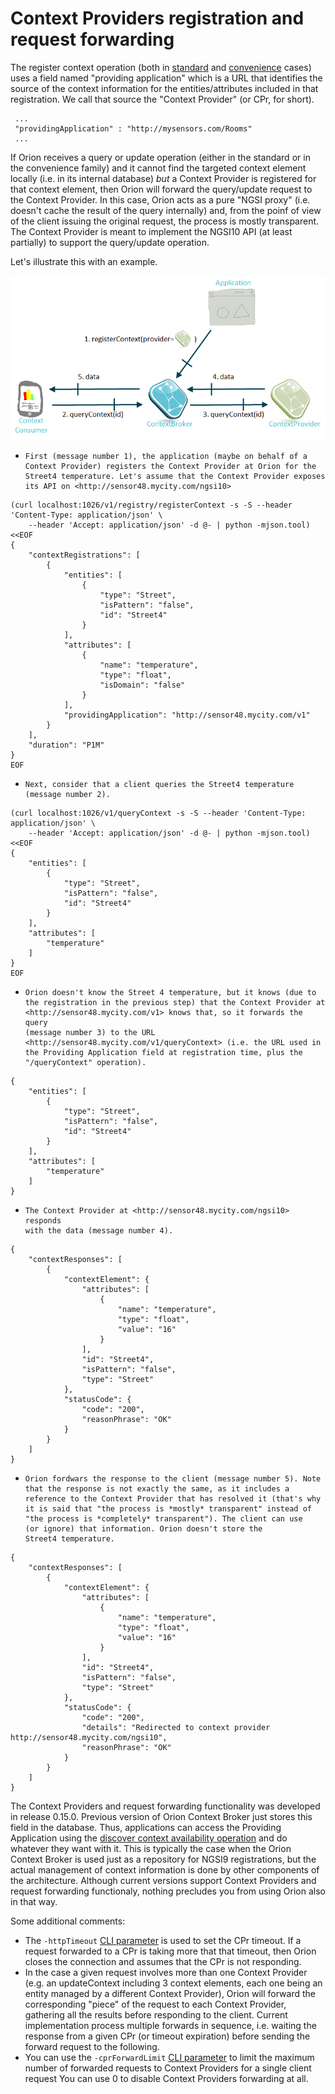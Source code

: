 # Context Providers registration and request forwarding

The register context operation (both in
[standard](walkthrough_apiv1.md#register-context-operation) and [convenience](walkthrough_apiv1.md#convenience-register-context) cases) uses a
field named "providing application" which is a URL that identifies the
source of the context information for the entities/attributes included
in that registration. We call that source the "Context Provider" (or
CPr, for short).

     ...
     "providingApplication" : "http://mysensors.com/Rooms"
     ...
  
If Orion receives a query or update operation (either in the standard or
in the convenience family) and it cannot find the targeted context
element locally (i.e. in its internal database) *but* a Context Provider
is registered for that context element, then Orion will forward the
query/update request to the Context Provider. In this case, Orion acts
as a pure "NGSI proxy" (i.e. doesn't cache the result of the query
internally) and, from the poinf of view of the client issuing the
original request, the process is mostly transparent. The Context
Provider is meant to implement the NGSI10 API (at least partially) to
support the query/update operation.

Let's illustrate this with an example.

![](QueryContextWithContextProvider.png "QueryContextWithContextProvider.png")


-     First (message number 1), the application (maybe on behalf of a
      Context Provider) registers the Context Provider at Orion for the
      Street4 temperature. Let's assume that the Context Provider exposes
      its API on <http://sensor48.mycity.com/ngsi10>
      
```
(curl localhost:1026/v1/registry/registerContext -s -S --header 'Content-Type: application/json' \
    --header 'Accept: application/json' -d @- | python -mjson.tool) <<EOF
{
    "contextRegistrations": [
        {
            "entities": [
                {
                    "type": "Street",
                    "isPattern": "false",
                    "id": "Street4"
                }
            ],
            "attributes": [
                {
                    "name": "temperature",
                    "type": "float",
                    "isDomain": "false"
                }
            ],
            "providingApplication": "http://sensor48.mycity.com/v1"
        }
    ],
    "duration": "P1M"
}
EOF
```
      
      
-     Next, consider that a client queries the Street4 temperature
      (message number 2).

      
``` 
(curl localhost:1026/v1/queryContext -s -S --header 'Content-Type: application/json' \
    --header 'Accept: application/json' -d @- | python -mjson.tool) <<EOF
{
    "entities": [
        {
            "type": "Street",
            "isPattern": "false",
            "id": "Street4"
        }
    ],
    "attributes": [
        "temperature"
    ]
}
EOF
``` 


-     Orion doesn't know the Street 4 temperature, but it knows (due to
      the registration in the previous step) that the Context Provider at
      <http://sensor48.mycity.com/v1> knows that, so it forwards the query
      (message number 3) to the URL
      <http://sensor48.mycity.com/v1/queryContext> (i.e. the URL used in
      the Providing Application field at registration time, plus the
      "/queryContext" operation).


``` 
{
    "entities": [
        {
            "type": "Street",
            "isPattern": "false",
            "id": "Street4"
        }
    ],
    "attributes": [
        "temperature"
    ]
}
``` 


-     The Context Provider at <http://sensor48.mycity.com/ngsi10> responds
      with the data (message number 4).

``` 
{
    "contextResponses": [
        {
            "contextElement": {
                "attributes": [
                    {
                        "name": "temperature",
                        "type": "float",
                        "value": "16"
                    }
                ],
                "id": "Street4",
                "isPattern": "false",
                "type": "Street"
            },
            "statusCode": {
                "code": "200",
                "reasonPhrase": "OK"
            }
        }
    ]
}
``` 

-     Orion fordwars the response to the client (message number 5). Note
      that the response is not exactly the same, as it includes a
      reference to the Context Provider that has resolved it (that's why
      it is said that "the process is *mostly* transparent" instead of
      "the process is *completely* transparent"). The client can use
      (or ignore) that information. Orion doesn't store the
      Street4 temperature.
 
``` 
{
    "contextResponses": [
        {
            "contextElement": {
                "attributes": [
                    {
                        "name": "temperature",
                        "type": "float",
                        "value": "16"
                    }
                ],
                "id": "Street4",
                "isPattern": "false",
                "type": "Street"
            },
            "statusCode": {
                "code": "200",
                "details": "Redirected to context provider http://sensor48.mycity.com/ngsi10",
                "reasonPhrase": "OK"
            }
        }
    ]
}
``` 
  
The Context Providers and request forwarding functionality was developed
in release 0.15.0. Previous version
of Orion Context Broker just stores this field in the database. Thus,
applications can access the Providing Application using the [discover
context availability operation](walkthrough_apiv1.md#discover-context-availability-operation) and do
whatever they want with it. This is typically the case when the Orion
Context Broker is used just as a repository for NGSI9 registrations, but
the actual management of context information is done by other components
of the architecture. Although current versions support Context Providers
and request forwarding functionaly, nothing precludes you from using
Orion also in that way.

Some additional comments:

-   The `-httpTimeout` [CLI parameter](admin/cli.md)
    is used to set the CPr timeout. If a request forwarded to a CPr is
    taking more that that timeout, then Orion closes the connection and
    assumes that the CPr is not responding.
-   In the case a given
    request involves more than one Context Provider (e.g. an
    updateContext including 3 context elements, each one being an entity
    managed by a different Context Provider), Orion will forward the
    corresponding "piece" of the request to each Context Provider,
    gathering all the results before responding to the client. Current
    implementation process multiple forwards in sequence, i.e. waiting
    the response from a given CPr (or timeout expiration) before sending
    the forward request to the following.
-   You can use the `-cprForwardLimit` [CLI parameter](admin/cli.md) to limit
    the maximum number of forwarded requests to Context Providers for a single client request
    You can use 0 to disable Context Providers forwarding at all.
